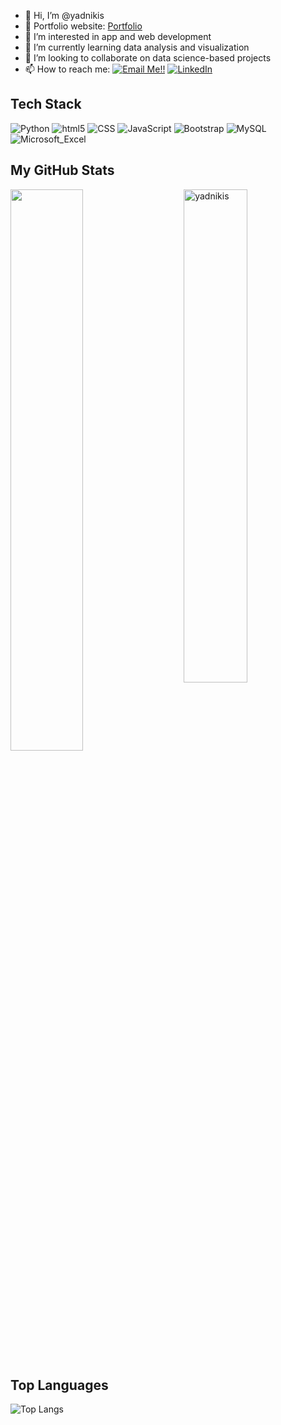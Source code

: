 - 👋 Hi, I’m @yadnikis
- 🎯 Portfolio website: [Portfolio](https://yadnikis.github.io/yadniki.github.io/)
- 👀 I’m interested in app and web development
- 🌱 I’m currently learning data analysis and visualization 
- 💞️ I’m looking to collaborate on data science-based projects
- 📫 How to reach me: <a href="mailto:yadniki.sonawani@gmail.com">![Email Me!!](https://img.shields.io/badge/Gmail-D14836?style=for-the-badge&logo=gmail&logoColor=white)</a> <a href="https://www.linkedin.com/in/yadniki-sonawani-27472a21b/">![LinkedIn](https://img.shields.io/badge/LinkedIn-0077B5?style=for-the-badge&logo=linkedin&logoColor=white)</a>

## Tech Stack
<p>
  <img alt="Python" src="https://img.shields.io/badge/Python%20-%2314354C.svg?style=flat-square&logo=python&logoColor=white" />
  <img alt="html5" src="https://img.shields.io/badge/-HTML5-E34F26?style=flat-square&logo=html5&logoColor=white" />
  <img alt="CSS" src="https://img.shields.io/badge/CSS%20-%231572B6.svg?style=flat-square&logo=css3&logoColor=white" />
  <img alt="JavaScript" src="https://img.shields.io/badge/JavaScript%20-%23F7DF1E.svg?style=flat-square&logo=javascript&logoColor=black" />
  <img alt="Bootstrap" src="https://img.shields.io/badge/Bootstrap-563D7C?style=flat-square&logo=bootstrap&logoColor=white" />
  <img alt="MySQL" src="https://img.shields.io/badge/MySQL-00000F?style=flat-square&logo=mysql&logoColor=white" />
 <img alt="Microsoft_Excel" src="https://img.shields.io/badge/Microsoft_Excel-217346?style=flat-square&logo=microsoft-excel&logoColor=white" />
</p>

## My GitHub Stats

 <img src="https://github-readme-stats.vercel.app/api?username=yadnikis&show_icons=true&theme=gotham" alt="yadnikis" width="45%" align="right"/>
 <img  src="https://github-readme-streak-stats.herokuapp.com/?user=yadnikis&theme=dark" width="48%" >

## Top Languages
  
  ![Top Langs](https://github-readme-stats.vercel.app/api/top-langs/?username=yadnikis&layout=compact&theme=highcontrast&hide_border=true\">)
  

<!---
yadnikis/yadnikis is a ✨ special ✨ repository because its `README.md` (this file) appears on your GitHub profile.
You can click the Preview link to take a look at your changes.
--->
